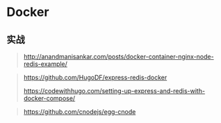# Docker

## 实战

> http://anandmanisankar.com/posts/docker-container-nginx-node-redis-example/

> https://github.com/HugoDF/express-redis-docker
>
> https://codewithhugo.com/setting-up-express-and-redis-with-docker-compose/

> https://github.com/cnodejs/egg-cnode
